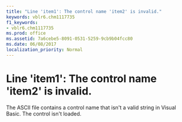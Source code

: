 ```yaml
---
title: "Line 'item1': The control name 'item2' is invalid."
keywords: vblr6.chm1117735
f1_keywords:
- vblr6.chm1117735
ms.prod: office
ms.assetid: 7a6cebe5-8091-0531-5259-9cb9b04fcc80
ms.date: 06/08/2017
localization_priority: Normal
---
```



# Line 'item1': The control name 'item2' is invalid.

The ASCII file contains a control name that isn't a valid string in Visual Basic. The control isn't loaded.


